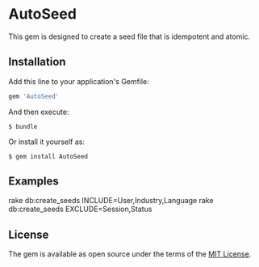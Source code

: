 # AutoSeed

This gem is designed to create a seed file that is idempotent and atomic.

## Installation

Add this line to your application's Gemfile:

```ruby
gem 'AutoSeed'
```
And then execute:

    $ bundle

Or install it yourself as:

    $ gem install AutoSeed

## Examples

rake db:create_seeds INCLUDE=User,Industry,Language
rake db:create_seeds EXCLUDE=Session,Status

## License

The gem is available as open source under the terms of the [MIT License](http://opensource.org/licenses/MIT).

